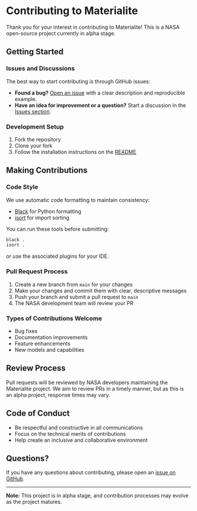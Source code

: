 # Contributing to Materialite

Thank you for your interest in contributing to Materialite! This is a NASA open-source project currently in alpha stage.

## Getting Started

### Issues and Discussions

The best way to start contributing is through GitHub issues:

- **Found a bug?** [Open an issue](https://github.com/nasa/materialite/issues/new) with a clear description and reproducible example.
- **Have an idea for improvement or a question?** Start a discussion in the [Issues section](https://github.com/nasa/materialite/issues).

### Development Setup

1. Fork the repository
2. Clone your fork
3. Follow the installation instructions on the [README](README)

## Making Contributions

### Code Style

We use automatic code formatting to maintain consistency:
- [Black](https://black.readthedocs.io/) for Python formatting
- [isort](https://pycqa.github.io/isort/) for import sorting

You can run these tools before submitting:
```bash
black .
isort .
```
or use the associated plugins for your IDE.

### Pull Request Process

1. Create a new branch from `main` for your changes
2. Make your changes and commit them with clear, descriptive messages
3. Push your branch and submit a pull request to `main`
4. The NASA development team will review your PR

### Types of Contributions Welcome

- Bug fixes
- Documentation improvements
- Feature enhancements
- New models and capabilities

## Review Process

Pull requests will be reviewed by NASA developers maintaining the Materialite project. We aim to review PRs in a timely manner, but as this is an alpha project, response times may vary.

## Code of Conduct

- Be respectful and constructive in all communications
- Focus on the technical merits of contributions
- Help create an inclusive and collaborative environment

## Questions?

If you have any questions about contributing, please open an [issue on GitHub](https://github.com/nasa/materialite/issues).

---

**Note:** This project is in alpha stage, and contribution processes may evolve as the project matures.